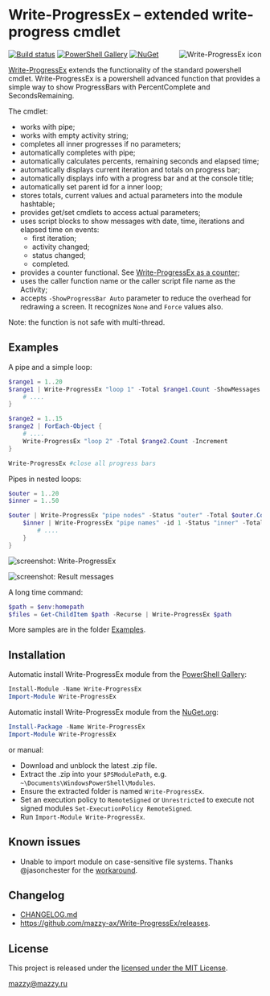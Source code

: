 # Write-ProgressEx &ndash; extended write-progress cmdlet

[project]:https://github.com/mazzy-ax/Write-ProgressEx
[license]:https://github.com/mazzy-ax/Write-ProgressEx/blob/master/LICENSE
[ps]:https://www.powershellgallery.com/packages/Write-ProgressEx
[nuget]:https://www.nuget.org/packages/Write-ProgressEx
[appveyor]:https://ci.appveyor.com/project/mazzy-ax/write-progressex

[![Build status](https://ci.appveyor.com/api/projects/status/5r91g2yxk74a46mi?svg=true)][appveyor]
[![PowerShell Gallery](https://img.shields.io/powershellgallery/dt/Write-ProgressEx.svg)][ps]
[![NuGet](https://buildstats.info/nuget/Write-ProgressEx)][nuget]
<img src="https://raw.githubusercontent.com/mazzy-ax/Write-ProgressEx/master/Media/Write-ProgressEx-icon.png" align="right" alt="Write-ProgressEx icon">

[Write-ProgressEx][project] extends the functionality of the standard powershell cmdlet. Write-ProgressEx is a powershell advanced function that provides a simple way to show ProgressBars with PercentComplete and SecondsRemaining.

The cmdlet:

* works with pipe;
* works with empty activity string;
* completes all inner progresses if no parameters;
* automatically completes with pipe;
* automatically calculates percents, remaining seconds and elapsed time;
* automatically displays current iteration and totals on progress bar;
* automatically displays info with a progress bar and at the console title;
* automatically set parent id for a inner loop;
* stores totals, current values and actual parameters into the module hashtable;
* provides get/set cmdlets to access actual parameters;
* uses script blocks to show messages with date, time, iterations and elapsed time on events:
  * first iteration;
  * activity changed;
  * status changed;
  * completed.
* provides a counter functional. See [Write-ProgressEx as a counter](Examples/Write-ProgressEx.counter.ps1);
* uses the caller function name or the caller script file name as the Activity;
* accepts `-ShowProgressBar Auto` parameter to reduce the overhead for redrawing a screen. It recognizes `None` and `Force` values also.

Note: the function is not safe with multi-thread.

## Examples

A pipe and a simple loop:

```powershell
$range1 = 1..20
$range1 | Write-ProgressEx "loop 1" -Total $range1.Count -ShowMessages | ForEach-Object {
    # ....
}

$range2 = 1..15
$range2 | ForEach-Object {
    # ....
    Write-ProgressEx "loop 2" -Total $range2.Count -Increment
}

Write-ProgressEx #close all progress bars
```

Pipes in nested loops:

```powershell
$outer = 1..20
$inner = 1..50

$outer | Write-ProgressEx "pipe nodes" -Status "outer" -Total $outer.Count -ShowMessages | ForEach-Object {
    $inner | Write-ProgressEx "pipe names" -id 1 -Status "inner" -Total $inner.Count | ForEach-Object {
        # ....
    }
}
```

![screenshot: Write-ProgressEx](Media/examples.pipe.png)

![screenshot: Result messages](Media/examples.messages.png)

A long time command:

```powershell
$path = $env:homepath
$files = Get-ChildItem $path -Recurse | Write-ProgressEx $path
```

More samples are in the folder [Examples](Examples).

## Installation

Automatic install Write-ProgressEx module from the [PowerShell Gallery][ps]:

```powershell
Install-Module -Name Write-ProgressEx
Import-Module Write-ProgressEx
```

Automatic install Write-ProgressEx module from the [NuGet.org][nuget]:

```powershell
Install-Package -Name Write-ProgressEx
Import-Module Write-ProgressEx
```

or manual:

* Download and unblock the latest .zip file.
* Extract the .zip into your `$PSModulePath`, e.g. `~\Documents\WindowsPowerShell\Modules`.
* Ensure the extracted folder is named `Write-ProgressEx`.
* Set an execution policy to `RemoteSigned` or `Unrestricted` to execute not signed modules `Set-ExecutionPolicy RemoteSigned`.
* Run `Import-Module Write-ProgressEx`.

## Known issues

* Unable to import module on case-sensitive file systems. Thanks @jasonchester for the [workaround](https://github.com/mazzy-ax/Write-ProgressEx/issues/5).

## Changelog

* [CHANGELOG.md](CHANGELOG.md)
* <https://github.com/mazzy-ax/Write-ProgressEx/releases>.

## License

This project is released under the [licensed under the MIT License][license].

mazzy@mazzy.ru